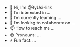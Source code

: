 - 👋 Hi, I’m @ByUsi-link
- 👀 I’m interested in ...
- 🌱 I’m currently learning ...
- 💞️ I’m looking to collaborate on ...
- 📫 How to reach me ...
- 😄 Pronouns: ...
- ⚡ Fun fact: ...

<!---
ByUsi-link/ByUsi-link is a ✨ special ✨ repository because its `README.md` (this file) appears on your GitHub profile.
You can click the Preview link to take a look at your changes.
--->
